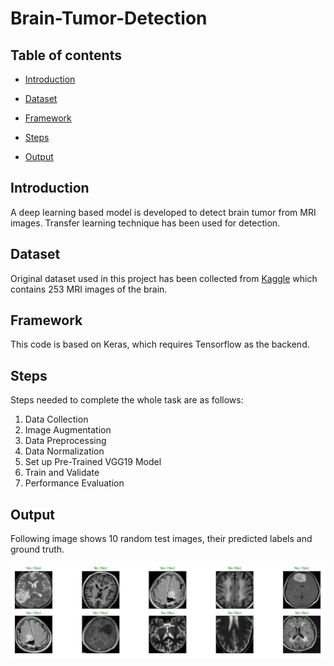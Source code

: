 # Brain-Tumor-Detection

## Table of contents

* [Introduction](#introduction)

* [Dataset](#dataset)

* [Framework](#framework)

* [Steps](#steps)

* [Output](#output)

## Introduction
A deep learning based model is developed to detect brain tumor from MRI images. Transfer learning technique has been used for detection.

## Dataset
Original dataset used in this project has been collected from <a href="https://www.kaggle.com/navoneel/brain-mri-images-for-brain-tumor-detection">Kaggle</a> which contains 
253 MRI images of the brain.

## Framework
This code is based on Keras, which requires Tensorflow as the backend. 

## Steps
Steps needed to complete the whole task are as follows:
1. Data Collection
2. Image Augmentation
3. Data Preprocessing
4. Data Normalization
5. Set up Pre-Trained VGG19 Model
6. Train and Validate
7. Performance Evaluation

## Output
Following image shows 10 random test images, their predicted labels and ground truth.

<div> 
 <img src="output.png">
</div>
